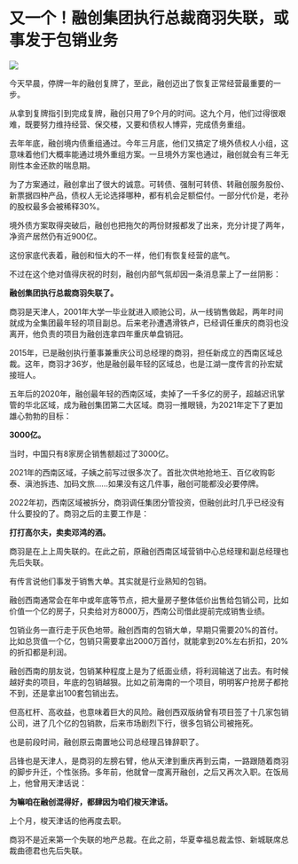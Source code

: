 # 又一个！融创集团执行总裁商羽失联，或事发于包销业务

![](https://inews.gtimg.com/newsapp_bt/0/11497120486/1000)

今天早晨，停牌一年的融创复牌了，至此，融创迈出了恢复正常经营最重要的一步。

从拿到复牌指引到完成复牌，融创只用了9个月的时间。这九个月，他们过得很艰难，既要努力维持经营、保交楼，又要和债权人博弈，完成债务重组。

去年年底，融创境内债重组通过。今年三月底，他们又搞定了境外债权人小组，这意味着他们大概率能通过境外重组方案。一旦境外方案也通过，融创就会有三年无刚性本金还款的喘息期。

为了方案通过，融创拿出了很大的诚意。可转债、强制可转债、转融创服务股份、新票据四种产品，债权人无论选择哪种，都有机会足额偿付。一部分代价是，老孙的股权最多会被稀释30%。

境外债方案取得突破后，融创也把拖欠的两份财报都发了出来，充分计提了两年，净资产居然仍有近900亿。

这份家底代表着，融创和恒大的不一样，他们有恢复经营的底气。

不过在这个绝对值得庆祝的时刻，融创内部气氛却因一条消息蒙上了一丝阴影：

**融创集团执行总裁商羽失联了。**

商羽是天津人，2001年大学一毕业就进入顺驰公司，从一线销售做起，两年时间就成为全集团最年轻的项目副总。后来老孙遭遇滑铁卢，已经调任重庆的商羽也没离开，他负责的项目为融创连拿四年重庆单盘销冠。

2015年，已是融创执行董事兼重庆公司总经理的商羽，担任新成立的西南区域总裁。这年，商羽才36岁，他是融创最年轻的区域总，也是江湖一度传言的孙宏斌接班人。

五年后的2020年，融创最年轻的西南区域，卖掉了一千多亿的房子，超越迟讯掌管的华北区域，成为融创集团第二大区域。商羽一推眼镜，为2021年定下了更加雄心勃勃的目标：

**3000亿。**

当时，中国只有8家房企销售额超过了3000亿。

2021年的西南区域，子姨之前写过很多次了。首批次供地抢地王、百亿收购彰泰、滇池拆违、加码文旅……如果没有这几件事，融创可能都没必要停牌。

2022年初，西南区域被拆分，商羽调任集团分管投资，但融创此时几乎已经没有什么要投的了。商羽之后的主要工作是：

**打打高尔夫，卖卖邓鸿的酒。**

商羽是在上上周失联的。在此之前，原融创西南区域营销中心总经理和副总经理也先后失联。

有传言说他们事发于销售大单。其实就是行业熟知的包销。

融创西南通常会在年中或年底等节点，把大量房子整体低价出售给包销公司，比如价值一个亿的房子，只卖给对方8000万，西南公司借此提前完成销售业绩。

包销业务一直行走于灰色地带。融创西南的包销大单，早期只需要20%的首付。比如总货值一个亿，包销只需要拿出2000万首付，就能拿到20%左右折扣，20%的折扣都是利润。

融创西南的朋友说，包销某种程度上是为了纸面业绩，将利润输送了出去。有时候越好卖的项目，年底的包销越狠。比如之前海南的一个项目，明明客户抢房子都抢不到，还是拿出100套包销出去。

但高杠杆、高收益，也意味着巨大的风险。融创西双版纳曾有项目签了十几家包销公司，进了几个亿的包销款，后来市场剧烈下行，很多包销公司被拖死。

也是前段时间，融创原云南置地公司总经理吕锋辞职了。

吕锋也是天津人，是商羽的左膀右臂，他从天津到重庆再到云南，一路跟随着商羽的脚步升迁，个性张扬。多年前，他就曾一度离开融创，之后又再次入职。在饭局上，他曾用天津话说：

**为嘛咱在融创混得好，都肆因为咱们梭天津话。**

上个月，梭天津话的他再度去职。

商羽不是近来第一个失联的地产总裁。在此之前，华夏幸福总裁孟惊、新城联席总裁曲德君也先后失联。

